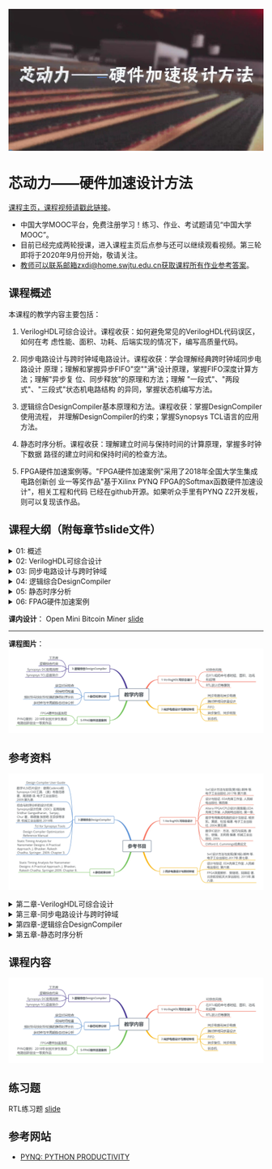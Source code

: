 ![logo](./header.jpg)

芯动力——硬件加速设计方法
===

[课程主页，课程视频请戳此链接](https://www.icourse163.org/course/SWJTU-1207492806)。
- 中国大学MOOC平台，免费注册学习！练习、作业、考试题请见“中国大学MOOC”。
- 目前已经完成两轮授课，进入课程主页后点参与还可以继续观看视频。第三轮即将于2020年9月份开始，敬请关注。
- 教师可以联系邮箱zxdi@home.swjtu.edu.cn获取课程所有作业参考答案。

课程概述
---
本课程的教学内容主要包括：

1.  VerilogHDL可综合设计。课程收获：如何避免常见的VerilogHDL代码误区，如何在考
    虑性能、面积、功耗、后端实现的情况下，编写高质量代码。

2.  同步电路设计与跨时钟域电路设计。课程收获：学会理解经典跨时钟域同步电路设计
    原理；理解和掌握异步FIFO"空""满"设计原理，掌握FIFO深度计算方法；理解"异步复
    位、同步释放"的原理和方法；理解 "一段式"、"两段式"、"三段式"状态机电路结构
    的异同，掌握状态机编写方法。

3.  逻辑综合DesignCompiler基本原理和方法。课程收获：掌握DesignCompiler使用流程，
    并理解DesignCompiler的约束；掌握Synopsys TCL语言的应用方法。

4.  静态时序分析。课程收获：理解建立时间与保持时间的计算原理，掌握多时钟下数据
    路径的建立时间和保持时间的检查方法。

5.  FPGA硬件加速案例等。"FPGA硬件加速案例"采用了2018年全国大学生集成电路创新创
    业一等奖作品"基于Xilinx PYNQ FPGA的Softmax函数硬件加速设计"，相关工程和代码
    已经在github开源。如果听众手里有PYNQ Z2开发板，则可以复现该作品。


课程大纲（附每章节slide文件）
---

<details>
<summary>
01: 概述
</summary>

学习目标：了解硬件加速的意义；知悉芯片设计领域的行业分工与特点；熟悉数字芯片设计的流程和EDA工具；

[slide](./slides/1-1.pdf)

</details>

<details>
<summary>
02: VerilogHDL可综合设计
</summary>

学习目标：知悉如何避免常见的VerilogHDL代码误区；掌握如何在考虑性能、面积、功耗、后端实现的情况下，编写高质量代码；掌握常见的RTL设计指导原则。

该章节课时标题：

- 2.1. VerilogHDL可综合描述原则，常见语法描述对应的硬件电路结构 [slide](./slides/2-1.pdf)

- 2.2. 在RTL书写中如何考虑延迟、面积等 [slide](./slides/2-2.pdf)

- 2.3. RTL设计指导原则 [slide](./slides/2-3.pdf)
</details>

<details>
<summary>
03: 同步电路设计与跨时钟域
</summary>

学习目标：学会理解经典跨时钟域同步电路设计原理；理解和掌握异步FIFO"空""满"设计原理，掌握FIFO深度计算方法；理解"异步复位、同步释放"的原理和方法；理解
"一段式"、"两段式"、"三段式"状态机电路结构的异同，掌握状态机编写方法。

该章节课时标题：

- 3.1. 亚稳态 [slide](./slides/3-1.pdf)

- 3.2. 单bit信号的跨时钟域传输电路；FIFO导言 [slide](./slides/3-2.pdf)

- 3.3. FIFO-空满信号生成机制与深度设计方法 [slide](./slides/3-3.pdf)

- 3.4. FIFO知识点总结 [slide](./slides/3-4.pdf)

- 3.5. 同步复位异步释放电路设计 [slide](./slides/3-5.pdf)

- 3.6. 状态机概述与分类 [slide](./slides/3-6.pdf)

- 3.7. 两段式与三段式状态机的电路设计结构与分析 [slide](./slides/3-7.pdf)

</details>


<details>
<summary>
04: 逻辑综合DesignCompiler
</summary>

学习目标：掌握DesignCompiler使用流程，并理解DesignCompiler的约束；掌握Synopsys
TCL语言的应用方法。

该章节课时标题：

- 4.1. 逻辑综合概述与基本知识 [slide](./slides/4-1.pdf)

- 4.2. 标准单元工艺库 [slide](./slides/4-2.pdf)

- 4.3. 逻辑综合中如何施加环境约束 [slide](./slides/4-3.pdf)

- 4.4. 逻辑综合设计约束 [slide](./slides/4-4.pdf)

- 4.5. 逻辑综合中优化电路常用方法 [slide](./slides/4-5.pdf)

- 4.6. Synopsys TCL语言简介 [slide](./slides/4-6.pdf)
</details>

<details>
<summary>
05: 静态时序分析
</summary>

学习目标：理解建立时间与保持时间的计算原理，掌握多时钟下数据路径的建立时间和保持时间的检查方法。

该章节课时标题：

- 5.1. 静态时序分析入门 [slide](./slides/5-1.pdf)

- 5.2. 静态时序分析工具如何检查时序路径的建立时间 [slide](./slides/5-2.pdf)

- 5.3. 保持时间检查 [slide](./slides/5-3.pdf)

- 5.4. 慢时钟与快时钟切换的静态时序分析 [slide](./slides/5-4.pdf)

- 5.5. 多时钟与半周期静态时序分析 [slide](./slides/5-5.pdf)
</details>

<details>
<summary>
06: FPAG硬件加速案例
</summary>

学习目标：FPGA硬件加速案例-人工智能算法中softmax函数的硬件加速设计。基于给出的"FPGA硬件加速案例"的开源代码，理解并复现该作品。相关工程和代码已经在github开源。

[slide](./slides/6-1.pdf)

</details>

**课内设计**：
Open Mini Bitcoin Miner [slide](./slides/ASIC_ex.pdf)  

---
**课程图片**：
![课程图片](./jxnr-horizontal.webp)

参考资料
---
![参考书目](./cksm.webp)

<details>
<summary>
第二章-VerilogHDL可综合设计
</summary>

1.  SoC设计方法与实现(第3版).郭炜 等. 电子工业出版社.2017年.第六章.

2.  设计与验证. EDA先锋工作室. 人民邮电出版社. 第四章.

3.  Altera FPGA/CPLD设计(高级篇).EDA先锋工作室. 人民邮电出版社. 第一章.

4.  数字专用集成电路的设计与验证. 杨宗凯，黄建，杜旭 编著.
    电子工业出版社. 2004.第五章.

5.  数字IC设计：方法、技巧与实践. 唐杉，徐强，王莉薇 编著.
    机械工业出版社. 2006.

6.  Clifford E. Cummings经典论文
</details>

<details>
<summary>
第三章-同步电路设计与跨时钟域
</summary>

1.  SoC设计方法与实现(第3版).郭炜 等. 电子工业出版社.2017年.第七章.

2.  设计与验证. EDA先锋工作室. 人民邮电出版社. 第六章.

3.  FPGA深度解析. 樊继明，陆锦宏 著. 北京航空航天大学出版社.
    2015年.第八章.
</details>

<details>
<summary>
第四章-逻辑综合DesignCompiler
</summary>

1.  Design Compiler User Guide

2.  数字VLSI芯片设计：使用Cadence和Synopsys CAD工具. （美）布鲁范德
    著，周润德 译. 电子工业出版社. 2009.第九章.

3.  综合与时序分析的设计约束：Synopsys设计约束（SDC）实用指南

4.  Sridhar Gangadharan，Sanjay，Chur 著，韩德强 张丽艳 王宗侠等译 译.
    机械工业出版社.2018年.

5.  Tcl for Synopsys Tools

6.  Design Compiler Optimization Reference Manual

7.  Static Timing Analysis for Nanometer Designs: A Practical
    Approach. J. Bhasker, Rakesh Chadha. Springer. 2009. Chapter 3.
</details>

<details>
<summary>
第五章-静态时序分析
</summary>

1. Static Timing Analysis for Nanometer Designs: A Practical Approach. J.
Bhasker, Rakesh Chadha. Springer.2009. Chapter 8.
</details>


课程内容
---
![教学内容](./jxnr-horizontal.webp)


练习题
---
RTL练习题
 [slide](./test/RTL_TEST.zip)


参考网站
---
- [PYNQ: PYTHON PRODUCTIVITY](http://www.pynq.io/)

